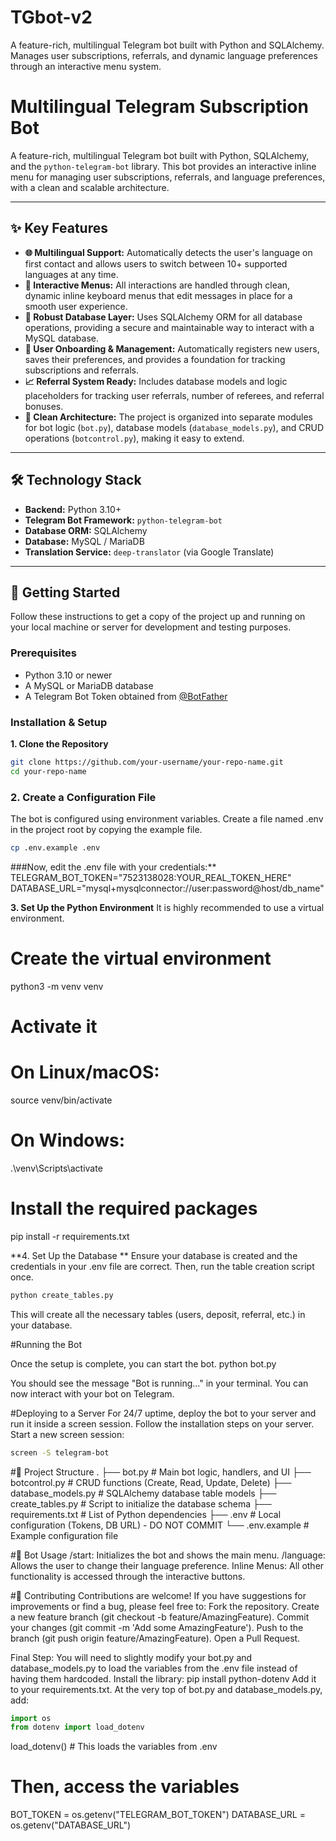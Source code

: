 # TGbot-v2
A feature-rich, multilingual Telegram bot built with Python and SQLAlchemy. Manages user subscriptions, referrals, and dynamic language preferences through an interactive menu system.


# Multilingual Telegram Subscription Bot

A feature-rich, multilingual Telegram bot built with Python, SQLAlchemy, and the `python-telegram-bot` library. This bot provides an interactive inline menu for managing user subscriptions, referrals, and language preferences, with a clean and scalable architecture.

---

## ✨ Key Features

*   **🌐 Multilingual Support:** Automatically detects the user's language on first contact and allows users to switch between 10+ supported languages at any time.
*   **🤖 Interactive Menus:** All interactions are handled through clean, dynamic inline keyboard menus that edit messages in place for a smooth user experience.
*   **🐘 Robust Database Layer:** Uses SQLAlchemy ORM for all database operations, providing a secure and maintainable way to interact with a MySQL database.
*   **👤 User Onboarding & Management:** Automatically registers new users, saves their preferences, and provides a foundation for tracking subscriptions and referrals.
*   **📈 Referral System Ready:** Includes database models and logic placeholders for tracking user referrals, number of referees, and referral bonuses.
*   **🔩 Clean Architecture:** The project is organized into separate modules for bot logic (`bot.py`), database models (`database_models.py`), and CRUD operations (`botcontrol.py`), making it easy to extend.

---

## 🛠️ Technology Stack

*   **Backend:** Python 3.10+
*   **Telegram Bot Framework:** `python-telegram-bot`
*   **Database ORM:** SQLAlchemy
*   **Database:** MySQL / MariaDB
*   **Translation Service:** `deep-translator` (via Google Translate)

---

## 🚀 Getting Started

Follow these instructions to get a copy of the project up and running on your local machine or server for development and testing purposes.

### Prerequisites

*   Python 3.10 or newer
*   A MySQL or MariaDB database
*   A Telegram Bot Token obtained from [@BotFather](https://t.me/BotFather)

### Installation & Setup

**1. Clone the Repository**
```bash
git clone https://github.com/your-username/your-repo-name.git
cd your-repo-name
```
### 2. Create a Configuration File
The bot is configured using environment variables. Create a file named .env in the project root by copying the example file.

```bash
cp .env.example .env
```
###Now, edit the .env file with your credentials:**
TELEGRAM_BOT_TOKEN="7523138028:YOUR_REAL_TOKEN_HERE"
DATABASE_URL="mysql+mysqlconnector://user:password@host/db_name"

**3. Set Up the Python Environment**
It is highly recommended to use a virtual environment.

# Create the virtual environment
python3 -m venv venv

# Activate it
# On Linux/macOS:
source venv/bin/activate
# On Windows:
.\venv\Scripts\activate

# Install the required packages
pip install -r requirements.txt

**4. Set Up the Database **
Ensure your database is created and the credentials in your .env file are correct. Then, run the table creation script once.

```bash
python create_tables.py
```
This will create all the necessary tables (users, deposit, referral, etc.) in your database.

#Running the Bot

Once the setup is complete, you can start the bot.
python bot.py

You should see the message "Bot is running..." in your terminal. You can now interact with your bot on Telegram.

#Deploying to a Server
For 24/7 uptime, deploy the bot to your server and run it inside a screen session.
Follow the installation steps on your server.
Start a new screen session:

```bash
screen -S telegram-bot
```
#📂 Project Structure
.
├── bot.py                  # Main bot logic, handlers, and UI
├── botcontrol.py           # CRUD functions (Create, Read, Update, Delete)
├── database_models.py      # SQLAlchemy database table models
├── create_tables.py        # Script to initialize the database schema
├── requirements.txt        # List of Python dependencies
├── .env                    # Local configuration (Tokens, DB URL) - DO NOT COMMIT
└── .env.example            # Example configuration file

#🤖 Bot Usage
/start: Initializes the bot and shows the main menu.
/language: Allows the user to change their language preference.
Inline Menus: All other functionality is accessed through the interactive buttons.

#🤝 Contributing
Contributions are welcome! If you have suggestions for improvements or find a bug, please feel free to:
Fork the repository.
Create a new feature branch (git checkout -b feature/AmazingFeature).
Commit your changes (git commit -m 'Add some AmazingFeature').
Push to the branch (git push origin feature/AmazingFeature).
Open a Pull Request.

Final Step: You will need to slightly modify your bot.py and database_models.py to load the variables from the .env file instead of having them hardcoded.
Install the library: pip install python-dotenv
Add it to your requirements.txt.
At the very top of bot.py and database_models.py, add:

```Python
import os
from dotenv import load_dotenv
```

load_dotenv() # This loads the variables from .env

# Then, access the variables
BOT_TOKEN = os.getenv("TELEGRAM_BOT_TOKEN")
DATABASE_URL = os.getenv("DATABASE_URL")
